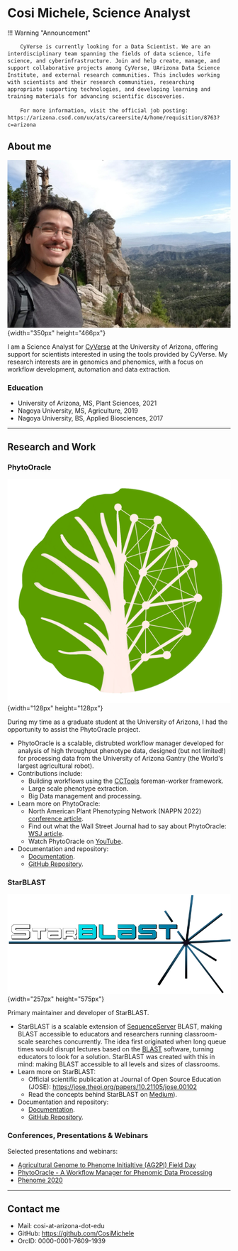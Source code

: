 # Cosi Michele, Science Analyst

!!! Warning "Announcement"

        CyVerse is currently looking for a Data Scientist. We are an interdisciplinary team spanning the fields of data science, life science, and cyberinfrastructure. Join and help create, manage, and support collaborative projects among CyVerse, UArizona Data Science Institute, and external research communities. This includes working with scientists and their research communities, researching appropriate supporting technologies, and developing learning and training materials for advancing scientific discoveries. 
        
        For more information, visit the official job posting: https://arizona.csod.com/ux/ats/careersite/4/home/requisition/8763?c=arizona

## About me

![MC](./assets/MC_2020.jpg){width="350px" height="466px"}

I am a Science Analyst for [CyVerse](https://www.cyverse.org/) at the University of Arizona, offering support for scientists interested in using the tools provided by CyVerse. My research interests are in genomics and phenomics, with a focus on workflow development, automation and data extraction.

### Education

- University of Arizona, MS, Plant Sciences, 2021
- Nagoya University, MS, Agriculture, 2019
- Nagoya University, BS, Applied Biosciences, 2017

------------------------------------------------------------------------

## Research and Work

### PhytoOracle 

![PO](./assets/PhytoOracle_logo.png){width="128px" height="128px"}

During my time as a graduate student at the University of Arizona, I had the opportunity to assist the PhytoOracle project.

- PhytoOracle is a scalable, distrubted workflow manager developed for analysis of high throughput phenotype data, designed (but not limited!) for processing data from the University of Arizona Gantry (the World's largest agricultural robot). 
- Contributions include: 
    - Building workflows using the [CCTools](https://ccl.cse.nd.edu/software/downloadfiles.php) foreman-worker framework.
    - Large scale phenotype extraction.
    - Big Data management and processing.
- Learn more on PhytoOracle:
    - North American Plant Phenotyping Network (NAPPN 2022) [conference article](https://www.essoar.org/doi/10.1002/essoar.10508789.1). 
    - Find out what the Wall Street Journal had to say about PhytoOracle: [WSJ article](https://www.wsj.com/articles/how-a-30-ton-robot-could-help-crops-withstand-climate-change-11597237276).
    - Watch PhytoOracle on [YouTube](https://www.youtube.com/watch?v=da2gKRdMeXY).
- Documentation and repository:
    - [Documentation](https://phytooracle.readthedocs.io/en/latest/).
    - [GitHub Repository](https://github.com/phytooracle).

### StarBLAST 

![SB](./assets/Starblast_logo.png){width="257px" height="575px"}

Primary maintainer and developer of StarBLAST.

- StarBLAST is a scalable extension of [SequenceServer](http://sequenceserver.com/) BLAST, making BLAST accessible to educators and researchers running classroom-scale searches concurrently. The idea first originated when long queue times would disrupt lectures based on the [BLAST](https://blast.ncbi.nlm.nih.gov/Blast.cgi) software, turning educators to look for a solution. StarBLAST was created with this in mind: making BLAST accessible to all levels and sizes of classrooms.
- Learn more on StarBLAST:
    - Official scientific publication at Journal of Open Source Education (JOSE): https://jose.theoj.org/papers/10.21105/jose.00102
    - Read the concepts behind StarBLAST on [Medium](https://medium.com/@samanthalrobbins/starblast-cafd04f7916a)).
- Documentation and repository:
    - [Documentation](https://starblast.readthedocs.io/en/latest/).
    - [GitHub Repository](https://github.com/LyonsLab/StarBLAST).

### Conferences, Presentations & Webinars

Selected presentations and webinars:

-  [Agricultural Genome to Phenome Initialtive (AG2PI) Field Day](https://www.ag2pi.org/workshops-and-activities/field-day-2020-12-16/)
- [PhytoOracle - A Workflow Manager for Phenomic Data Processing](https://www.youtube.com/watch?v=N-p5tkGgE0U)
- [Phenome 2020](https://www.eventscribe.com/2020/Phenome2020/fsPopup.asp?efp=RExEU1NPU04xMTI4Nw&PresentationID=700576&rnd=0.9765419&mode=presinfo)

------------------------------------------------------------------------

## Contact me

- Mail: cosi-at-arizona-dot-edu
- GitHub: https://github.com/CosiMichele
- OrcID: 0000-0001-7609-1939